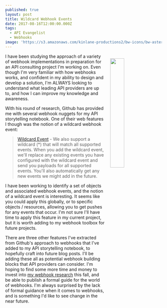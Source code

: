 ```yaml
---
published: true
layout: post
title: Wildcard Webhook Events
date: 2017-08-16T12:00:00.000Z
tags:
  - API Evangelist
  - Webhooks
image: 'https://s3.amazonaws.com/kinlane-productions2/bw-icons/bw-asterisk.png'
---
```

<p><a href="http://webhooks.apievangelist.com"><img src="https://s3.amazonaws.com/kinlane-productions2/bw-icons/bw-asterisk.png" align="right" width="30%" style="padding: 15px;" /></a></p>I have been studying the approach of a variety of webhook implementations in preparation for an API consulting project I'm working on. Even though I'm very familiar with how webhooks works, and confident in my ability to design and develop a solution, I'm ALWAYS looking to understand what leading API providers are up to, and how I can improve my knowledge and awareness.

With his round of research, Github has provided me with several webhook nuggets for my API storytelling notebook. One of their web features I though was the notion of a wildcard webhook event:

> [Wildcard Event](https://developer.github.com/webhooks/) - We also support a wildcard (*) that will match all supported events. When you add the wildcard event, we'll replace any existing events you have configured with the wildcard event and send you payloads for all supported events. You'll also automatically get any new events we might add in the future.

I have been working to identify a set of objects and associated webhook events, and the notion of a wildcard event is interesting. It seems like you could apply this globally, or to specific objects / resources, allowing you to get pushes for any events that occur. I'm not sure I'll have time to apply this feature in my current project, but it is worth adding to my webhook toolbox for future projects.

There are three other features I've extracted from Github's approach to webhooks that I've added to my API storytelling notebook, to hopefully craft into future blog posts. I'll be adding these all as potential webhook building blocks that API providers can consider. I'm hoping to find some more time and money to invest into [my webhook research](http://webhooks.apievangelist.com) this fall, and be able to publish a formal guide for the world of webhooks. I'm always surprised by the lack of formal guidance when it comes to webhooks, and is something I'd like to see change in the near future.
